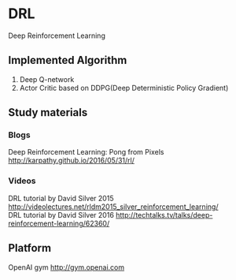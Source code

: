# DRL
Deep Reinforcement Learning 
## Implemented Algorithm
1. Deep Q-network
2. Actor Critic based on DDPG(Deep Deterministic Policy Gradient)
## Study materials
### Blogs
Deep Reinforcement Learning: Pong from Pixels  http://karpathy.github.io/2016/05/31/rl/ <br>
### Videos
DRL tutorial by David Silver 2015 http://videolectures.net/rldm2015_silver_reinforcement_learning/ <br>
DRL tutorial by David Silver 2016 http://techtalks.tv/talks/deep-reinforcement-learning/62360/ <br>


## Platform
OpenAI gym
http://gym.openai.com
